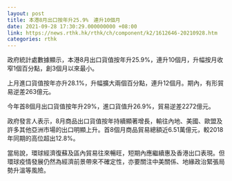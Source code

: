 ```yaml
---
layout: post
title: 本港8月出口按年升25.9%　連升10個月
date: 2021-09-28 17:30:29.000000000 +08:00
link: https://news.rthk.hk/rthk/ch/component/k2/1612646-20210928.htm
categories: rthk
---
```


政府統計處數據顯示，本港8月出口貨值按年升25.9%，連升10個月，升幅按月收窄1個百分點，創3個月以來最小。

上月進口貨值按年亦升28.1%，升幅擴大兩個百分點，連升12個月。期內，有形貿易逆差263億元。

今年首8個月出口貨值按年升29%，進口貨值升26.9%，貿易逆差2272億元。

政府發言人表示，8月商品出口貨值按年持續顯著增長，輸往內地、美國、歐盟及許多其他亞洲市場的出口明顯上升。首8個月商品貿易總額近6.51萬億元，較2018年同期的高位超出12.8%。

當局說，環球經濟復蘇及區內貿易往來暢旺，短期內應繼續惠及香港出口表現。但環球疫情發展仍然為經濟前景帶來不確定性，亦要關注中美關係、地緣政治緊張局勢升溫等風險。
